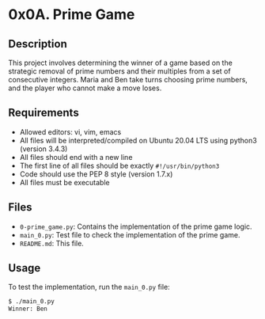 # 0x0A. Prime Game

## Description

This project involves determining the winner of a game based on the strategic removal of prime numbers and their multiples from a set of consecutive integers. Maria and Ben take turns choosing prime numbers, and the player who cannot make a move loses.

## Requirements

- Allowed editors: vi, vim, emacs
- All files will be interpreted/compiled on Ubuntu 20.04 LTS using python3 (version 3.4.3)
- All files should end with a new line
- The first line of all files should be exactly `#!/usr/bin/python3`
- Code should use the PEP 8 style (version 1.7.x)
- All files must be executable

## Files

- `0-prime_game.py`: Contains the implementation of the prime game logic.
- `main_0.py`: Test file to check the implementation of the prime game.
- `README.md`: This file.

## Usage

To test the implementation, run the `main_0.py` file:

```bash
$ ./main_0.py
Winner: Ben
